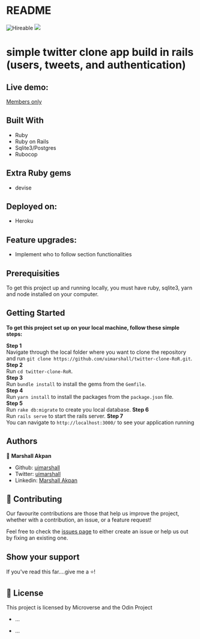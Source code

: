 # README

![Hireable](https://img.shields.io/badge/Hireable-yes-success) ![](https://img.shields.io/badge/-Microverse%20projects-blueviolet)

# simple twitter clone app build in rails (users, tweets, and authentication)

## Live demo:

[Members only](https://microverse-rails-members-only.herokuapp.com/)

## Built With

- Ruby
- Ruby on Rails
- Sqlite3/Postgres
- Rubocop

## Extra Ruby gems

- devise

## Deployed on:

- Heroku

## Feature upgrades:

- Implement who to follow section functionalities

## Prerequisities

To get this project up and running locally, you must have ruby, sqlite3, yarn and node installed on your computer.

## Getting Started

**To get this project set up on your local machine, follow these simple steps:**

**Step 1**<br>
Navigate through the local folder where you want to clone the repository and run
`git clone https://github.com/uimarshall/twitter-clone-RoR.git`.<br>
**Step 2**<br>
Run `cd twitter-clone-RoR`.<br>
**Step 3**<br>
Run `bundle install` to install the gems from the `Gemfile`.<br>
**Step 4**<br>
Run `yarn install` to install the packages from the `package.json` file.<br>
**Step 5**<br>
Run `rake db:migrate` to create you local database.
**Step 6**<br>
Run `rails serve` to start the rails server.
**Step 7**<br>
You can navigate to `http://localhost:3000/` to see your application running<br>

## Authors

👤 **Marshall Akpan**

- Github: [uimarshall](https://github.com/uimarshall)
- Twitter: [uimarshall](https://twitter.com/uimarshall)
- Linkedin: [Marshall Akpan](https://www.linkedin.com/in/marshall-akpan-19745526/)

## 🤝 Contributing

Our favourite contributions are those that help us improve the project, whether with a contribution, an issue, or a feature request!

Feel free to check the [issues page](https://github.com/uimarshall/twitter-clone-RoR/issues) to either create an issue or help us out by fixing an existing one.

## Show your support

If you've read this far....give me a ⭐️!

## 📝 License

This project is licensed by Microverse and the Odin Project

- ...

* ...
